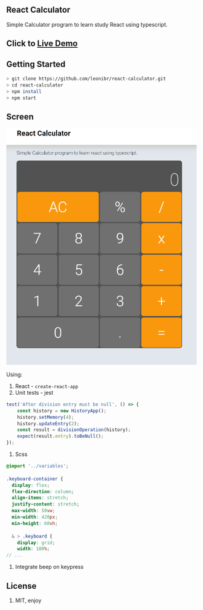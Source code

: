 
## React Calculator

Simple Calculator program to learn study React using typescript.

## Click to [Live Demo](https://leonibr.github.io/react-calculator/)

## Getting Started

```bash
> git clone https://github.com/leonibr/react-calculator.git
> cd react-calculator
> npm install
> npm start
```
## Screen
![asdf](print.png)

Using:

1. React - `create-react-app`
1. Unit tests - jest
```javascript
test('After division entry must be null', () => {
    const history = new HistoryApp();
    history.setMemory(4);
    history.updateEntry(2);
    const result = divisionOperation(history);
    expect(result.entry).toBeNull();
});
```
1. Scss
```scss
@import '../variables';

.keyboard-container {
  display: flex;
  flex-direction: column;
  align-items: stretch;
  justify-content: stretch;
  max-width: 50vw;
  min-width: 420px;
  min-height: 60vh;

  & > .keyboard {
    display: grid;
    width: 100%;
// ...
```
1. Integrate beep on keypress





## License
1. MIT, enjoy
